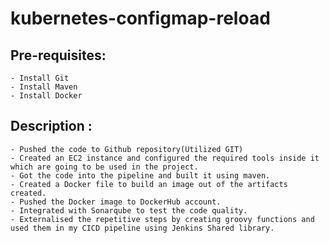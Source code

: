 # kubernetes-configmap-reload

Pre-requisites:
--------
    - Install Git
    - Install Maven
    - Install Docker

**Description :**
--------
    - Pushed the code to Github repository(Utilized GIT)
    - Created an EC2 instance and configured the required tools inside it which are going to be used in the project. 
    - Got the code into the pipeline and built it using maven. 
    - Created a Docker file to build an image out of the artifacts created. 
    - Pushed the Docker image to DockerHub account. 
    - Integrated with Sonarqube to test the code quality. 
    - Externalised the repetitive steps by creating groovy functions and used them in my CICD pipeline using Jenkins Shared library. 
